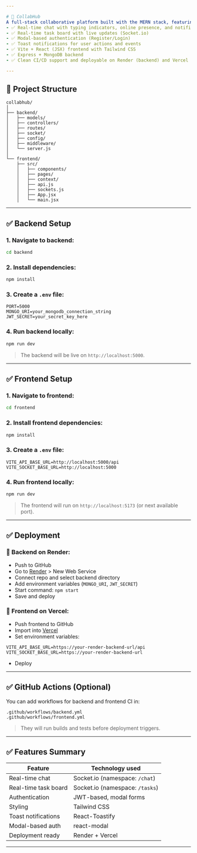 ```yaml
---

# 🚀 CollabHub  
A full-stack collaborative platform built with the MERN stack, featuring:  
- ✅ Real-time chat with typing indicators, online presence, and notifications (Socket.io)  
- ✅ Real-time task board with live updates (Socket.io)  
- ✅ Modal-based authentication (Register/Login)  
- ✅ Toast notifications for user actions and events  
- ✅ Vite + React (JSX) frontend with Tailwind CSS  
- ✅ Express + MongoDB backend  
- ✅ Clean CI/CD support and deployable on Render (backend) and Vercel (frontend)  

---
```


## 📁 Project Structure
```
collabhub/
│
├── backend/
│   ├── models/
│   ├── controllers/
│   ├── routes/
│   ├── socket/
│   ├── config/
│   ├── middleware/
│   └── server.js
│
└── frontend/
    ├── src/
    │   ├── components/
    │   ├── pages/
    │   ├── context/
    │   ├── api.js
    │   ├── sockets.js
    │   ├── App.jsx
    │   └── main.jsx
```

---

## ✅ Backend Setup

### 1. Navigate to backend:
```bash
cd backend
```

### 2. Install dependencies:
```bash
npm install
```

### 3. Create a `.env` file:
```env
PORT=5000
MONGO_URI=your_mongodb_connection_string
JWT_SECRET=your_secret_key_here
```

### 4. Run backend locally:
```bash
npm run dev
```
> The backend will be live on `http://localhost:5000`.

---

## ✅ Frontend Setup

### 1. Navigate to frontend:
```bash
cd frontend
```

### 2. Install frontend dependencies:
```bash
npm install
```

### 3. Create a `.env` file:
```env
VITE_API_BASE_URL=http://localhost:5000/api
VITE_SOCKET_BASE_URL=http://localhost:5000
```

### 4. Run frontend locally:
```bash
npm run dev
```
> The frontend will run on `http://localhost:5173` (or next available port).

---

## ✅ Deployment

### 🚀 Backend on Render:
- Push to GitHub  
- Go to [Render](https://render.com) > New Web Service  
- Connect repo and select backend directory  
- Add environment variables (`MONGO_URI`, `JWT_SECRET`)  
- Start command: `npm start`  
- Save and deploy  

### 🚀 Frontend on Vercel:
- Push frontend to GitHub  
- Import into [Vercel](https://vercel.com)  
- Set environment variables:
```
VITE_API_BASE_URL=https://your-render-backend-url/api
VITE_SOCKET_BASE_URL=https://your-render-backend-url
```
- Deploy  

---

## ✅ GitHub Actions (Optional)
You can add workflows for backend and frontend CI in:
```
.github/workflows/backend.yml
.github/workflows/frontend.yml
```
> They will run builds and tests before deployment triggers.

---

## ✅ Features Summary
| Feature                   | Technology used        |
|----------------------------|-----------------------|
| Real-time chat             | Socket.io (namespace: `/chat`) |
| Real-time task board       | Socket.io (namespace: `/tasks`) |
| Authentication             | JWT-based, modal forms |
| Styling                    | Tailwind CSS          |
| Toast notifications        | React-Toastify        |
| Modal-based auth           | react-modal           |
| Deployment ready           | Render + Vercel       |

---
